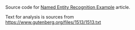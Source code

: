 Source code for [Named Entity Recognition Example](https://rl3.zorallabs.com/wiki/Named_Entity_Recognition_Example) article.

Text for analysis is sources from https://www.gutenberg.org/files/1513/1513.txt
